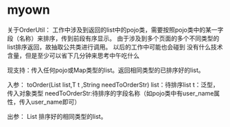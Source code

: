 # myown
关于OrderUtil：
工作中涉及到返回的list中的pojo类，需要按照pojo类中的某一字段（名称）来排序，传到前段有序显示。
由于涉及到多个页面的多个不同类型的list排序返回，故抽取公共类进行调用。
以后的工作中可能也会碰到
没有什么技术含量，但是至少可以省下几分钟来思考中午吃什么


现支持：传入任何pojo或Map类型的list。返回相同类型的已排序好的list。


入参：  toOrder(List list,T t ,String needToOrderStr)
        list：待排序list
        t：泛型，传入对象类型
        needToOrderStr:待排序的字段名称（如pojo类中有user_name属性，传入user_name即可）
        
出参：<T> List<T>
        排序好的相同类型的list。
